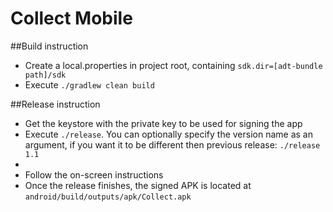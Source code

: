 Collect Mobile
==============

##Build instruction
* Create a local.properties in project root, containing `sdk.dir=[adt-bundle path]/sdk`
* Execute `./gradlew clean build`


##Release instruction
* Get the keystore with the private key to be used for signing the app
* Execute `./release`. You can optionally specify the version name as an argument, if you want it to be different then previous release: `./release 1.1`
*
* Follow the on-screen instructions
* Once the release finishes, the signed APK is located at `android/build/outputs/apk/Collect.apk`
